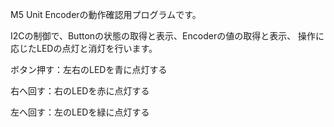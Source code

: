 M5 Unit Encoderの動作確認用プログラムです。

I2Cの制御で、Buttonの状態の取得と表示、Encoderの値の取得と表示、
操作に応じたLEDの点灯と消灯を行います。

ボタン押す：左右のLEDを青に点灯する

右へ回す：右のLEDを赤に点灯する

左へ回す：左のLEDを緑に点灯する
